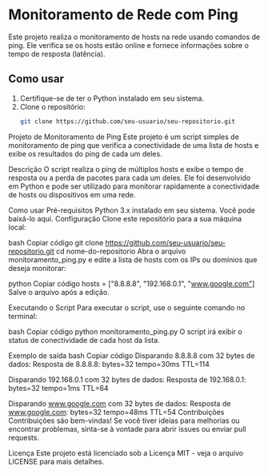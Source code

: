 # Monitoramento de Rede com Ping

Este projeto realiza o monitoramento de hosts na rede usando comandos de ping. Ele verifica se os hosts estão online e fornece informações sobre o tempo de resposta (latência).

## Como usar

1. Certifique-se de ter o Python instalado em seu sistema.
2. Clone o repositório:
   ```bash
   git clone https://github.com/seu-usuario/seu-repositorio.git


Projeto de Monitoramento de Ping
Este projeto é um script simples de monitoramento de ping que verifica a conectividade de uma lista de hosts e exibe os resultados do ping de cada um deles.

Descrição
O script realiza o ping de múltiplos hosts e exibe o tempo de resposta ou a perda de pacotes para cada um deles. Ele foi desenvolvido em Python e pode ser utilizado para monitorar rapidamente a conectividade de hosts ou dispositivos em uma rede.

Como usar
Pré-requisitos
Python 3.x instalado em seu sistema. Você pode baixá-lo aqui.
Configuração
Clone este repositório para a sua máquina local:

bash
Copiar código
git clone https://github.com/seu-usuario/seu-repositorio.git
cd nome-do-repositorio
Abra o arquivo monitoramento_ping.py e edite a lista de hosts com os IPs ou domínios que deseja monitorar:

python
Copiar código
hosts = ["8.8.8.8", "192.168.0.1", "www.google.com"]
Salve o arquivo após a edição.

Executando o Script
Para executar o script, use o seguinte comando no terminal:

bash
Copiar código
python monitoramento_ping.py
O script irá exibir o status de conectividade de cada host da lista.

Exemplo de saída
bash
Copiar código
Disparando 8.8.8.8 com 32 bytes de dados:
Resposta de 8.8.8.8: bytes=32 tempo=30ms TTL=114

Disparando 192.168.0.1 com 32 bytes de dados:
Resposta de 192.168.0.1: bytes=32 tempo=1ms TTL=64

Disparando www.google.com com 32 bytes de dados:
Resposta de www.google.com: bytes=32 tempo=48ms TTL=54
Contribuições
Contribuições são bem-vindas! Se você tiver ideias para melhorias ou encontrar problemas, sinta-se à vontade para abrir issues ou enviar pull requests.

Licença
Este projeto está licenciado sob a Licença MIT - veja o arquivo LICENSE para mais detalhes.